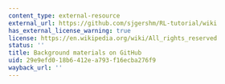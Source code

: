 ```yaml
---
content_type: external-resource
external_url: https://github.com/sjgershm/RL-tutorial/wiki
has_external_license_warning: true
license: https://en.wikipedia.org/wiki/All_rights_reserved
status: ''
title: Background materials on GitHub
uid: 29e9efd0-18b6-412e-a793-f16ecba276f9
wayback_url: ''
---
```

